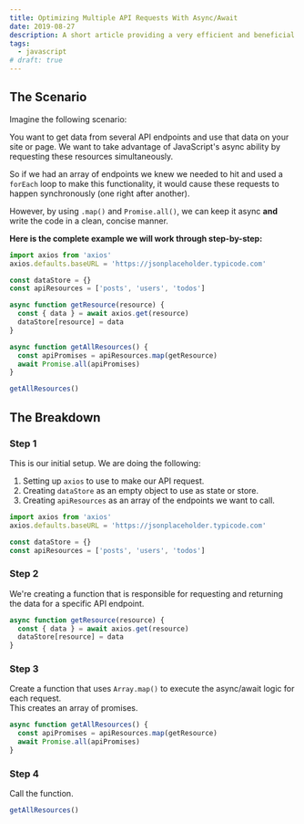 ```yaml
---
title: Optimizing Multiple API Requests With Async/Await
date: 2019-08-27
description: A short article providing a very efficient and beneficial way of making API request with async/await.
tags:
  - javascript
# draft: true
---
```


## The Scenario

Imagine the following scenario:

You want to get data from several API endpoints and use that data on your site or page. We want to take advantage of JavaScript's async ability by requesting these resources simultaneously.

So if we had an array of endpoints we knew we needed to hit and used a `forEach` loop to make this functionality, it would cause these requests to happen synchronously (one right after another).

However, by using `.map()` and `Promise.all()`, we can keep it async **and** write the code in a clean, concise manner.

**Here is the complete example we will work through step-by-step:**

```js
import axios from 'axios'
axios.defaults.baseURL = 'https://jsonplaceholder.typicode.com'

const dataStore = {}
const apiResources = ['posts', 'users', 'todos']

async function getResource(resource) {
  const { data } = await axios.get(resource)
  dataStore[resource] = data
}

async function getAllResources() {
  const apiPromises = apiResources.map(getResource)
  await Promise.all(apiPromises)
}

getAllResources()
```

<!-- ::: tip YOU SHOULD KNOW...
:thumbsup: _In Part 2, we'll show how to use this approach to make batch updates_.
::: -->

## The Breakdown

### Step 1

This is our initial setup. We are doing the following:

1. Setting up `axios` to use to make our API request.
2. Creating `dataStore` as an empty object to use as state or store.
3. Creating `apiResources` as an array of the endpoints we want to call.

```js
import axios from 'axios'
axios.defaults.baseURL = 'https://jsonplaceholder.typicode.com'

const dataStore = {}
const apiResources = ['posts', 'users', 'todos']
```

### Step 2

We're creating a function that is responsible for requesting and returning the data for a specific API endpoint.

```js
async function getResource(resource) {
  const { data } = await axios.get(resource)
  dataStore[resource] = data
}
```

### Step 3

Create a function that uses `Array.map()` to execute the async/await logic for each request.  
This creates an array of promises.

```js
async function getAllResources() {
  const apiPromises = apiResources.map(getResource)
  await Promise.all(apiPromises)
}
```

### Step 4

Call the function.

```js
getAllResources()
```
